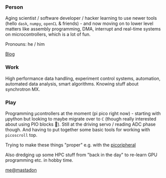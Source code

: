### Person

Aging scientist / software developer / hacker learning to use newer tools (hello `dask`, `numpy`, `openCL` & friends) - and now moving on to lower level matters like assembly programming, DMA, interrupt and real-time systems on microcontrollers, which is a lot of fun.

Pronouns: he / him

[Blog](https://graeme-winter.github.io/)

### Work

High performance data handling, experiment control systems, automation, automated data analysis, smart algorithms. Knowing stuff about synchrotron MX.

### Play

Programming µcontrollers at the moment (pi pico right now) - starting with µpython but looking to maybe migrate over to `C` (though really interested about using PIO blocks 🤔). Still at the driving servo / reading ADC phase though. And having to put together some basic tools for working with `picoscroll` top.

Trying to make these things "proper" e.g. with the [picoripheral](https://github.com/winter-special-projects/picoripheral)

Also dredging up some HPC stuff from "back in the day" to re-learn GPU programming etc. in hobby time.

<a rel="me" href="https://mas.to/@graemewinter">me@mastadon</a>
